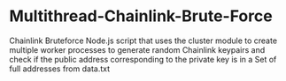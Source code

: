 # Multithread-Chainlink-Brute-Force
Chainlink Bruteforce Node.js script that uses the cluster module to create multiple worker processes to generate random Chainlink keypairs and check if the public address corresponding to the private key is in a Set of full addresses from data.txt 
